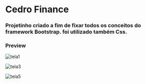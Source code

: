 # Cedro Finance

### Projetinho criado a fim de fixar todos os conceitos do framework Bootstrap. foi utilizado também Css.

### Preview



![tela1](https://user-images.githubusercontent.com/75391803/139090507-3606aa2f-1153-4f17-baba-dd22cdda07c7.jpg)

![tela3](https://user-images.githubusercontent.com/75391803/139090829-668da038-f9ff-4638-8b0d-24dbc4437205.jpg)

![tela5](https://user-images.githubusercontent.com/75391803/139090864-71107d41-2a4b-4473-9317-0f7678cf2fd7.jpg)






